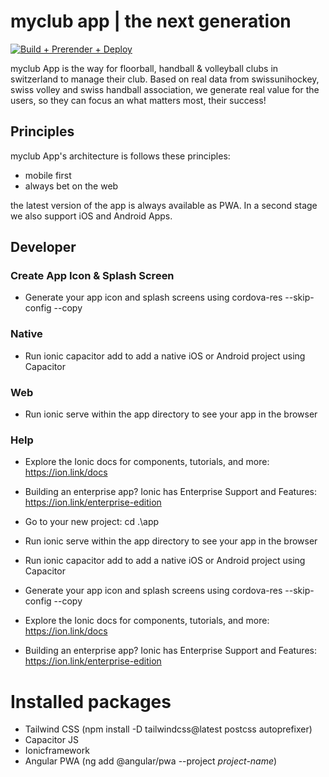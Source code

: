 # myclub app | the next generation

[![Build + Prerender + Deploy](https://github.com/myclubapp/app/actions/workflows/main.yml/badge.svg)](https://github.com/myclubapp/app/actions/workflows/main.yml)

myclub App is the way for floorball, handball & volleyball clubs in switzerland to manage their club. Based on real data from swissunihockey, swiss volley and swiss handball association, we generate real value for the users, so they can focus an what matters most, their success!

## Principles

myclub App's architecture is follows these principles:

- mobile first
- always bet on the web

the latest version of the app is always available as PWA. In a second stage we also support iOS and Android Apps.

## Developer

### Create App Icon & Splash Screen

- Generate your app icon and splash screens using cordova-res --skip-config --copy

### Native

- Run ionic capacitor add to add a native iOS or Android project using Capacitor

### Web

- Run ionic serve within the app directory to see your app in the browser

### Help

- Explore the Ionic docs for components, tutorials, and more: https://ion.link/docs
- Building an enterprise app? Ionic has Enterprise Support and Features: https://ion.link/enterprise-edition

- Go to your new project: cd .\app
- Run ionic serve within the app directory to see your app in the browser
- Run ionic capacitor add to add a native iOS or Android project using Capacitor
- Generate your app icon and splash screens using cordova-res --skip-config --copy
- Explore the Ionic docs for components, tutorials, and more: https://ion.link/docs
- Building an enterprise app? Ionic has Enterprise Support and Features: https://ion.link/enterprise-edition

# Installed packages

- Tailwind CSS (npm install -D tailwindcss@latest postcss autoprefixer)
- Capacitor JS
- Ionicframework
- Angular PWA (ng add @angular/pwa --project _project-name_)
